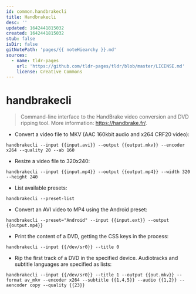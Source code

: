 ```yaml
---
id: common.handbrakecli
title: Handbrakecli
desc: ''
updated: 1642441815032
created: 1642441815032
stub: false
isDir: false
gitNotePath: 'pages/{{ noteHiearchy }}.md'
sources:
  - name: tldr-pages
    url: 'https://github.com/tldr-pages/tldr/blob/master/LICENSE.md'
    license: Creative Commons
---
```

# handbrakecli

> Command-line interface to the HandBrake video conversion and DVD ripping tool.
> More information: <https://handbrake.fr/>.

- Convert a video file to MKV (AAC 160kbit audio and x264 CRF20 video):

`handbrakecli --input {{input.avi}} --output {{output.mkv}} --encoder x264 --quality 20 --ab 160`

- Resize a video file to 320x240:

`handbrakecli --input {{input.mp4}} --output {{output.mp4}} --width 320 --height 240`

- List available presets:

`handbrakecli --preset-list`

- Convert an AVI video to MP4 using the Android preset:

`handbrakecli --preset="Android" --input {{input.ext}} --output {{output.mp4}}`

- Print the content of a DVD, getting the CSS keys in the process:

`handbrakecli --input {{/dev/sr0}} --title 0`

- Rip the first track of a DVD in the specified device. Audiotracks and subtitle languages are specified as lists:

`handbrakecli --input {{/dev/sr0}} --title 1 --output {{out.mkv}} --format av_mkv --encoder x264 --subtitle {{1,4,5}} --audio {{1,2}} --aencoder copy --quality {{23}}`

